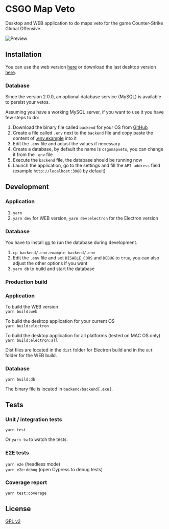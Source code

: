 # CSGO Map Veto

Desktop and WEB application to do maps veto for the game Counter-Strike Global Offensive.

![Preview](https://raw.githubusercontent.com/akiver/csgo-map-veto/master/preview.jpg)

## Installation

You can use the web version [here](https://csgomapveto.csgo-demo-manager.com) or download the last desktop version [here](https://github.com/akiver/csgo-map-veto/releases).

### Database

Since the version 2.0.0, an optional database service (MySQL) is available to persist your vetos.

Assuming you have a working MySQL server, if you want to use it you have few steps to do:

1. Download the binary file called `backend` for your OS from [GitHub](https://github.com/akiver/csgo-map-veto/releases)
2. Create a file called `.env` next to the `backend` file and copy paste the content of [.env.example](https://raw.githubusercontent.com/akiver/csgo-map-veto/master/.env.example) into it
3. Edit the `.env` file and adjust the values if necessary
4. Create a database, by default the name is `csgomapveto`, you can change it from the `.env` file
5. Execute the `backend` file, the database should be running now
6. Launch the application, go to the settings and fill the `API address` field (example `http://localhost:3080` by default)

## Development

### Application

1. `yarn`
2. `yarn dev` for WEB version, `yarn dev:electron` for the Electron version

### Database

You have to install [go](https://golang.org/) to run the database during development.

1. `cp backend/.env.example backend/.env`
2. Edit the `.env` file and set `DISABLE_CORS` and `DEBUG` to `true`, you can also adjust the other options if you want
3. `yarn db` to build and start the database

### Production build

### Application

To build the WEB version  
`yarn build:web`

To build the desktop application for your current OS  
`yarn build:electron`

To build the desktop application for all platforms (tested on MAC OS only)  
`yarn build:electron:all`

Dist files are located in the `dist` folder for Electron build and in the `out` folder for the WEB build.

### Database

`yarn build:db`

The binary file is located in `backend/backend[.exe]`.

## Tests

### Unit / integration tests

`yarn test`

Or `yarn tw` to watch the tests.

### E2E tests

`yarn e2e` (headless mode)  
`yarn e2e:debug` (open Cypress to debug tests)

### Coverage report

`yarn test:coverage`

## License

[GPL v2](https://github.com/akiver/csgo-map-veto/blob/master/LICENSE.md)
